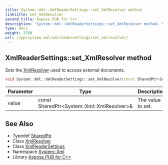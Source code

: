 ```yaml
---
title: System::Xml::XmlReaderSettings::set_XmlResolver method
linktitle: set_XmlResolver
second_title: Aspose.PUB for C++
description: 'System::Xml::XmlReaderSettings::set_XmlResolver method. Sets the XmlResolver used to access external documents in C++.'
type: docs
weight: 3700
url: /cpp/system.xml/xmlreadersettings/set_xmlresolver/
---
```

## XmlReaderSettings::set_XmlResolver method


Sets the [XmlResolver](../../xmlresolver/) used to access external documents.

```cpp
void System::Xml::XmlReaderSettings::set_XmlResolver(const SharedPtr<System::Xml::XmlResolver> &value)
```


| Parameter | Type | Description |
| --- | --- | --- |
| value | const SharedPtr\<System::Xml::XmlResolver\>\& | The value to set. |

## See Also

* Typedef [SharedPtr](../../../system/sharedptr/)
* Class [XmlResolver](../../xmlresolver/)
* Class [XmlReaderSettings](../)
* Namespace [System::Xml](../../)
* Library [Aspose.PUB for C++](../../../)
